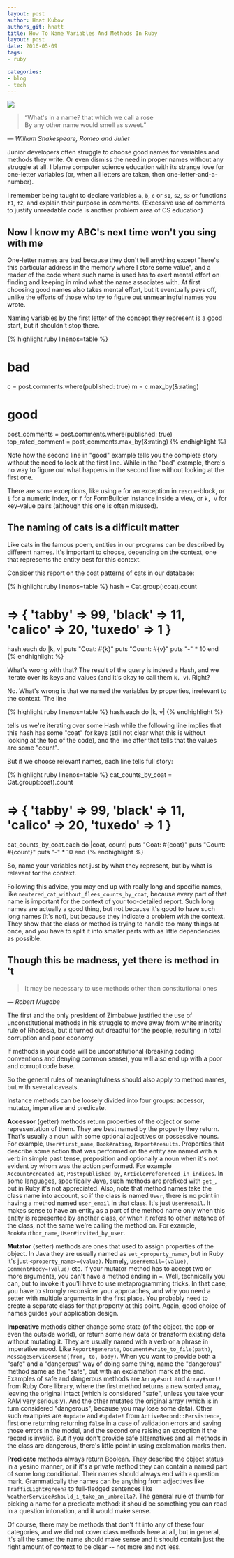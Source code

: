 ```yaml
---
layout: post
author: Hnat Kubov
authors_git: hnatt
title: How To Name Variables And Methods In Ruby
layout: post
date: 2016-05-09
tags:
- ruby

categories:
- blog
- tech
---
```


<img src="https://cloud.githubusercontent.com/assets/781760/15052988/09e2defe-1309-11e6-94ea-a0beba2f9b64.jpg" class="left" style="margin-right: 1em;" />

> “What's in a name? that which we call a rose  
> By any other name would smell as sweet.”

*― William Shakespeare, Romeo and Juliet*

Junior developers often struggle to choose good names for variables and methods they write. Or even dismiss the need in proper names without any struggle at all. I blame computer science education with its strange love for one-letter variables (or, when all letters are taken, then one-letter-and-a-number).

<!--cut-->

I remember being taught to declare variables `a`, `b`, `c` or `s1`, `s2`, `s3` or functions `f1`, `f2`, and explain their purpose in comments. (Excessive use of comments to justify unreadable code is another problem area of CS education)

## Now I know my ABC's next time won't you sing with me

One-letter names are bad because they don't tell anything except "here's this particular address in the memory where I store some value", and a reader of the code where such name is used has to exert mental effort on finding and keeping in mind what the name associates with. At first choosing good names also takes mental effort, but it eventually pays off, unlike the efforts of those who try to figure out unmeaningful names you wrote.

Naming variables by the first letter of the concept they represent is a good start, but it shouldn't stop there.

{% highlight ruby linenos=table %}
# bad
c = post.comments.where(published: true)
m = c.max_by(&:rating)

# good
post_comments = post.comments.where(published: true)
top_rated_comment = post_comments.max_by(&:rating)
{% endhighlight %}

Note how the second line in "good" example tells you the complete story without the need to look at the first line. While in the "bad" example, there's no way to figure out what happens in the second line without looking at the first one.

There are some exceptions, like using `e` for an exception in `rescue`-block, or `i` for a numeric index, or `f` for FormBuilder instance inside a view, or `k, v` for key-value pairs (although this one is often misused).

## The naming of cats is a difficult matter

Like cats in the famous poem, entities in our programs can be described by different names. It's important to choose, depending on the context, one that represents the entity best for this context.

Consider this report on the coat patterns of cats in our database:

{% highlight ruby linenos=table %}
hash = Cat.group(:coat).count
# => { 'tabby' => 99, 'black' => 11, 'calico' => 20, 'tuxedo' => 1 }

hash.each do |k, v|
  puts "Coat: #{k}"
  puts "Count: #{v}"
  puts "-" * 10
end
{% endhighlight %}

What's wrong with that? The result of the query is indeed a Hash, and we iterate over its keys and values (and it's okay to call them `k, v`). Right?

No. What's wrong is that we named the variables by properties, irrelevant to the context. The line 

{% highlight ruby linenos=table %}
hash.each do |k, v|
{% endhighlight %}

tells us we're iterating over some Hash while the following line implies that this hash has some "coat" for keys (still not clear what this is without looking at the top of the code), and the line after that tells that the values are some "count".

But if we choose relevant names, each line tells full story:

{% highlight ruby linenos=table %}
cat_counts_by_coat = Cat.group(:coat).count
# => { 'tabby' => 99, 'black' => 11, 'calico' => 20, 'tuxedo' => 1 }

cat_counts_by_coat.each do |coat, count|
  puts "Coat: #{coat}"
  puts "Count: #{count}"
  puts "-" * 10
end
{% endhighlight %}

So, name your variables not just by what they represent, but by what is relevant for the context.

Following this advice, you may end up with really long and specific names, like `neutered_cat_without_flees_counts_by_coat`, because every part of that name is important for the context of your too-detailed report. Such long names are actually a good thing, but not because it's good to have such long names (it's not), but because they indicate a problem with the context. They show that the class or method is trying to handle too many things at once, and you have to split it into smaller parts with as little dependencies as possible.

## Though this be madness, yet there is method in 't

> It may be necessary to use methods other than constitutional ones

*― Robert Mugabe*

The first and the only president of Zimbabwe justified the use of unconstitutional methods in his struggle to move away from white minority rule of Rhodesia, but it turned out dreadful for the people, resulting in total corruption and poor economy.

If methods in your code will be unconstitutional (breaking coding conventions and denying common sense), you will also end up with a poor and corrupt code base.

So the general rules of meaningfulness should also apply to method names, but with several caveats.

Instance methods can be loosely divided into four groups: accessor, mutator, imperative and predicate.

**Accessor** (getter) methods return properties of the object or some representation of them. They are best named by the property they return. That's usually a noun with some optional adjectives or possessive nouns. For example, `User#first_name`, `Book#rating`, `Report#results`. Properties that describe some action that was performed on the entity are named with a verb in simple past tense, preposition and optionally a noun when it's not evident by whom was the action performed. For example `Account#created_at`, `Post#published_by`, `Article#referenced_in_indices`. In some languages, specifically Java, such methods are prefixed with `get_`, but in Ruby it's not appreciated. Also, note that method names take the class name into account, so if the class is named `User`, there is no point in having a method named `user_email` in that class. It's just `User#email`. It makes sense to have an entity as a part of the method name only when this entity is represented by another class, or when it refers to other instance of the class, not the same we're calling the method on. For example, `Book#author_name`, `User#invited_by_user`.

**Mutator** (setter) methods are ones that used to assign properties of the object. In Java they are usually named as `set_<property_name>`, but in Ruby it's just `<property_name>=(value)`. Namely, `User#email=(value)`, `Comment#body=(value)` etc. If your mutator method has to accept two or more arguments, you can't have a method ending in `=`. Well, technically you can, but to invoke it you'll have to use metaprogramming tricks. In that case, you have to strongly reconsider your approaches, and why you need a setter with multiple arguments in the first place. You probably need to create a separate class for that property at this point. Again, good choice of names guides your application design.

**Imperative** methods either change some state (of the object, the app or even the outside world), or return some new data or transform existing data without mutating it. They are usually named with a verb or a phrase in imperative mood. Like `Report#generate`, `Document#write_to_file(path)`, `MessageService#send(from, to, body)`. When you want to provide both a "safe" and a "dangerous" way of doing same thing, name the "dangerous" method same as the "safe", but with an exclamation mark at the end. Examples of safe and dangerous methods are `Array#sort` and `Array#sort!` from Ruby Core library, where the first method returns a new sorted array, leaving the original intact (which is considered "safe", unless you take your RAM very seriously). And the other mutates the original array (which is in turn considered "dangerous", because you may lose some data). Other such examples are `#update` and `#update!` from `ActiveRecord::Persistence`, first one returning returning `false` in a case of validation errors and saving those errors in the model, and the second one raising an exception if the record is invalid. But if you don't provide safe alternatives and all methods in the class are dangerous, there's little point in using exclamation marks then.

**Predicate** methods always return Boolean. They describe the object status in a yes/no manner, or if it's a private method they can contain a named part of some long conditional. Their names should always end with a question mark. Grammatically the names can be anything from adjectives like `TrafficLight#green?` to full-fledged sentences like `WeatherService#should_i_take_an_umbrella?`. The general rule of thumb for picking a name for a predicate method: it should be something you can read in a question intonation, and it would make sense.

Of course, there may be methods that don't fit into any of these four categories, and we did not cover class methods here at all, but in general, it's all the same: the name should make sense and it should contain just the right amount of context to be clear -- not more and not less.

